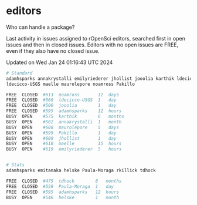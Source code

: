 # editors

Who can handle a package?

Last activity in issues assigned to rOpenSci editors, searched first in open
issues and then in closed issues. Editors with no open issues are FREE, even if
they also have no closed issue.


Updated on Wed Jan 24 01:16:43 UTC 2024

```bash
# Standard
adamhsparks annakrystalli emilyriederer jhollist jooolia karthik ldecicco
ldecicco-USGS maelle maurolepore noamross Pakillo

FREE  CLOSED  #613  noamross       12  days
FREE  CLOSED  #560  ldecicco-USGS  1   day
FREE  CLOSED  #500  jooolia        1   day
FREE  CLOSED  #595  adamhsparks    12  hours
BUSY  OPEN    #575  karthik        6   months
BUSY  OPEN    #502  annakrystalli  1   month
BUSY  OPEN    #608  maurolepore    5   days
BUSY  OPEN    #599  Pakillo        1   day
BUSY  OPEN    #609  jhollist       1   day
BUSY  OPEN    #618  maelle         15  hours
BUSY  OPEN    #619  emilyriederer  5   hours


# Stats
adamhsparks emitanaka helske Paula-Moraga rkillick tdhock

FREE  CLOSED  #475  tdhock        8   months
FREE  CLOSED  #559  Paula-Moraga  1   day
FREE  CLOSED  #595  adamhsparks   12  hours
BUSY  OPEN    #546  helske        1   month
```
